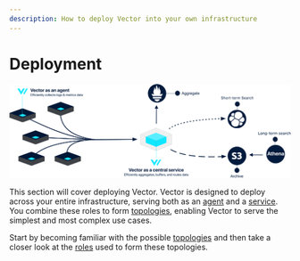 ```yaml
---
description: How to deploy Vector into your own infrastructure
---
```


# Deployment

![Example Topology Made Possible By Vector](../../assets/centralized-diagram.svg)

This section will cover deploying Vector. Vector is designed to deploy across your entire infrastructure, serving both as an [agent][docs.agent_role] and a [service][docs.service_role]. You combine these roles to form [topologies][docs.topologies], enabling Vector to serve the simplest and most complex use cases.

Start by becoming familiar with the possible [topologies][docs.topologies] and then take a closer look at the [roles][docs.roles] used to form these topologies.


[docs.agent_role]: ../../setup/deployment/roles/agent.md
[docs.roles]: ../..docs/setup/deployment/roles
[docs.service_role]: ../../setup/deployment/roles/service.md
[docs.topologies]: ../..docs/setup/deployment/topologies.md

